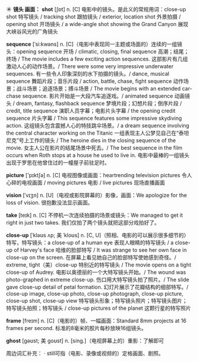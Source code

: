 ☀ <span class="category">**镜头 画面：**</span>
<span class="vocabulary">**shot**</span> [ʃɒt] 
<span class="definition">n. [C] 电影中的镜头。是此义的常规用词：</span>close-up shot 特写镜头 / tracking shot 跟拍镜头 / exterior, location shot 外景拍摄 / opening shot 开场镜头 / a wide-angle shot showing the Grand Canyon 展现大峡谷风光的广角镜头
           
<span class="vocabulary">**sequence**</span> [ˈsi:kwəns]
<span class="definition">n. [C]（电影中表现同一主题或场面的）连续的一组镜头：</span>opening sequence 开场 / climatic, closing, final sequence 高潮；结尾；终场 / The movie includes a few exciting action sequences. 这部影片有几组激动人心的动作场景。/ There were some very impressive underwater sequences. 有一些令人印象深刻的水下拍摄的镜头。/ dance, musical sequence 舞蹈片段；音乐片段 / action, battle, chase, fight sequence 动作场景；战斗场景；追逐场景；搏斗场景 / The movie begins with an extended car-chase sequence. 影片开始是一大段汽车追逐戏。/ animated sequence 动画镜头 / dream, fantasy, flashback sequence 梦境片段；幻想片段；倒序片段 / credit, title sequence 演职人员字幕；电影片头字幕 / the opening credit sequence 片头字幕 / This sequence features some impressive skydiving action. 这组镜头包含震撼人心的特技跳伞场景。/ a dream sequence involving the central character working on the Titanic 一组表现主人公梦见自己在“泰坦尼克”号上工作的镜头 / The heroine dies in the closing sequence of the movie. 女主人公在影片的结尾场景中死去。/ The best sequence in the film occurs when Roth stops at a house he used to live in. 电影中最棒的一组镜头出现于罗思在他曾住过的一幢屋子前驻足时。

<span class="vocabulary">**picture**</span> ['pɪktʃə] 
<span class="definition">n. [C] 电视图像或画面：</span>heartrending television pictures 令人心碎的电视画面 / moving pictures 电影 / live pictures 现场直播画面
           
<span class="vocabulary">**vision**</span> [ˈvɪʒn]
<span class="definition">n. [U]（电视或影院屏幕的）影像，画面：</span>We apologize for the loss of vision. 很抱歉没法显示画面。

<span class="vocabulary">**take**</span> [teɪk] 
<span class="definition">n. [C] 不停机一次连续拍摄的场景或镜头：</span>We managed to get it right in just two takes. 我们仅拍了两个镜头就把这部分戏拍好了。
                      
<span class="vocabulary">**close-up**</span> [ˈkləʊs ʌp; 美 ˈkloʊs]
<span class="definition">n. [C, U]（照相、电影的可以展示很多细节的）特写，特写镜头：</span>a close-up of a human eye 表现人眼睛的特写镜头 / a close-up of Harvey's face 哈维的脸部特写 / It was strange to see her own face in close-up on the screen. 在屏幕上看见她自己的脸部特写使她感到奇怪。/ extreme, tight（美）close-up 特别近的特写镜头 / The movie opens on a tight close-up of Audrey. 电影以奥德丽的一个大特写镜头开始。/ The wound was photo-graphed in extreme close-up. 伤口用大特写镜头拍了照片。/ The slide gave close-up detail of petal formation. 幻灯片展示了花瓣结构的细部特写。/ close-up image, close-up photo, close-up photograph, close-up picture, close-up shot, close-up view 特写镜头形象；特写镜头照片；特写镜头图片；特写镜头拍照；特写镜头 / close-up pictures of the planet 这颗行星的特写照片

<span class="vocabulary">**frame**</span> [freɪm]
<span class="definition">n. [C]（电影的）帧、一幅画面：</span>Standard 8mm projects at 16 frames per second. 标准的8毫米的胶片每秒放映16组镜头。
            
<span class="vocabulary">**ghost**</span> [gəʊst; 美 goʊst]
<span class="definition">n. [sing.]（电视屏幕上的）重影：</span>了解即可

周边词汇补充：
· still可指（电影、录像或视频的）定格画面、剧照。
